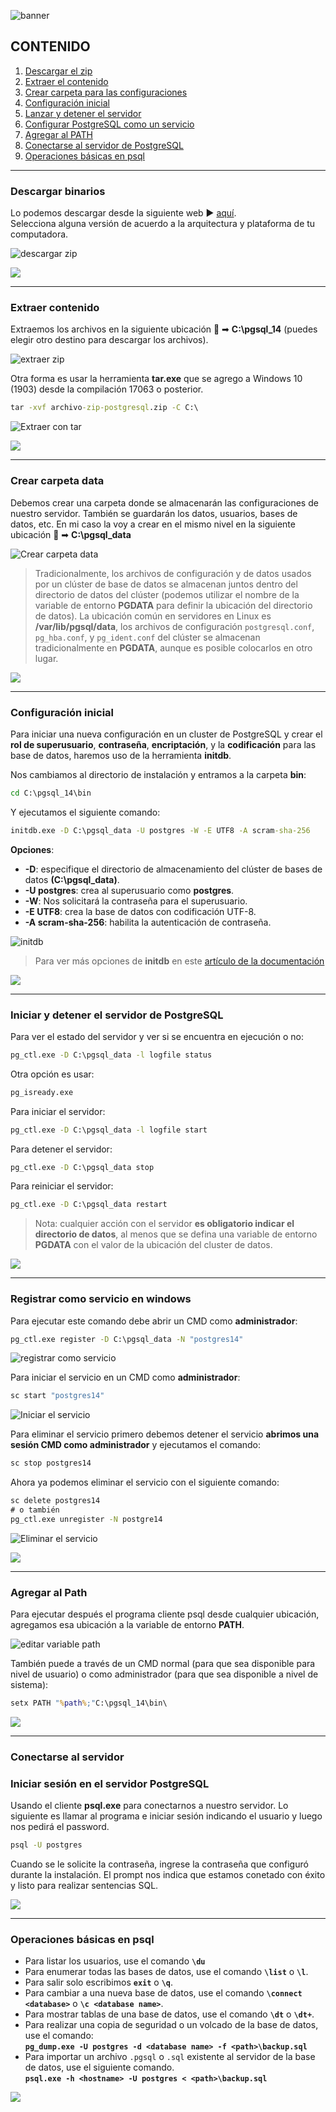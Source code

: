[comment]: <> (Author: Marco Contreras Herrera)
[comment]: <> (Email: enidev911@gmail.com)

![banner](./assets/banner.png)

<a name="top"></a>

## CONTENIDO

1. [Descargar el zip](#descargar-zip)
1. [Extraer el contenido](#extraer-archivos)
1. [Crear carpeta para las configuraciones](#crear-carpeta-data)
1. [Configuración inicial](#configuracion-inicial)
1. [Lanzar y detener el servidor](#run-stop-server)
1. [Configurar PostgreSQL como un servicio](#set-as-service)
1. [Agregar al PATH](#set-as-environ-var)
1. [Conectarse al servidor de PostgreSQL](#connect) 
1. [Operaciones básicas en psql](#operaciones-psql) 
 
---

<a name="descargar-zip"></a>
### Descargar binarios

Lo podemos descargar desde la siguiente web &#x25b6; [aquí](https://www.enterprisedb.com/download-postgresql-binaries).  
Selecciona alguna versión de acuerdo a la arquitectura y plataforma de tu computadora.

![descargar zip](./assets/download-page.png)

[![](https://img.shields.io/badge/regresar%20a%20contenido-%E2%86%A9-%232BAAEC?style=for-the-badge)](#top)

---

<a name="extraer-archivos"></a> 
### Extraer contenido

Extraemos los archivos en la siguiente ubicación &#x1f4c2; ➡ **C:\pgsql_14** (puedes elegir otro destino para descargar los archivos).


![extraer zip](./assets/extract_zip_01.png)


Otra forma es usar la herramienta **tar.exe** que se agrego a Windows 10 (1903) desde la compilación 17063 o posterior.  


```cmd
tar -xvf archivo-zip-postgresql.zip -C C:\
```
![Extraer con tar](https://raw.githubusercontent.com/EniDev911/assets/main/png/postgre/zip-install/tar-xvf.png)

[![](https://img.shields.io/badge/regresar%20a%20contenido-%E2%86%A9-%232BAAEC?style=for-the-badge)](#top)

---

<a name="crear-carpeta-data"></a> 
### Crear carpeta data

Debemos crear una carpeta donde se almacenarán las configuraciones de nuestro servidor. También se guardarán los datos, usuarios, bases de datos, etc. En mi caso la voy a crear en el mismo nivel en la siguiente ubicación &#x1f4c2; ➡ **C:\pgsql_data**

![Crear carpeta data](https://raw.githubusercontent.com/EniDev911/assets/main/png/postgre/zip-install/crear-carpeta-data.png)

> Tradicionalmente, los archivos de configuración y de datos usados por un clúster de base de datos se almacenan juntos dentro del directorio de datos del clúster (podemos utilizar el nombre de la variable de entorno  **PGDATA** para definir la ubicación del directorio de datos). La ubicación común en servidores en Linux es **/var/lib/pgsql/data**, los archivos de configuración `postgresql.conf`, `pg_hba.conf`, y `pg_ident.conf` del clúster se almacenan tradicionalmente en **PGDATA**, aunque es posible colocarlos en otro lugar.

[![](https://img.shields.io/badge/regresar%20a%20contenido-%E2%86%A9-%232BAAEC?style=for-the-badge&logo=readthedocs&logoColor=%23FAC173)](#top)

---

<a name="configuracion-inicial"></a>
### Configuración inicial

Para iniciar una nueva configuración en un cluster de PostgreSQL y crear el **rol de superusuario**, **contraseña**, **encriptación**, y la **codificación** para las base de datos, haremos uso de la herramienta **initdb**.  

Nos cambiamos al directorio de instalación y entramos a la carpeta **bin**:  

```bat
cd C:\pgsql_14\bin
``` 

Y ejecutamos el siguiente comando:

```cmd
initdb.exe -D C:\pgsql_data -U postgres -W -E UTF8 -A scram-sha-256
```
**Opciones**:

- **\-D**: especifique el directorio de almacenamiento del clúster de bases de datos **(C:\pgsql_data)**.
- **\-U postgres**: crea al superusuario como **postgres**.
- **\-W**: Nos solicitará la contraseña para el superusuario.
- **\-E UTF8**: crea la base de datos con codificación UTF-8.
- **\-A scram-sha-256**: habilita la autenticación de contraseña.  

![initdb](https://raw.githubusercontent.com/EniDev911/assets/main/png/postgre/zip-install/init_db.png)

> Para ver más opciones de **initdb** en este [artículo de la documentación](https://www.postgresql.org/docs/current/app-initdb.html) 

[![](https://img.shields.io/badge/regresar%20a%20contenido-%E2%86%A9-%232BAAEC?style=for-the-badge&logo=readthedocs&logoColor=%23FAC173)](#top)

---

<a name="run-stop-server"></a>
### Iniciar y detener el servidor de PostgreSQL

 
Para ver el estado del servidor y ver si se encuentra en ejecución o no:

```cmd
pg_ctl.exe -D C:\pgsql_data -l logfile status
```

Otra opción es usar:

```cmd
pg_isready.exe
```

Para iniciar el servidor:

```cmd
pg_ctl.exe -D C:\pgsql_data -l logfile start
```

Para detener el servidor:

```cmd
pg_ctl.exe -D C:\pgsql_data stop
```
Para reiniciar el servidor:

```cmd
pg_ctl.exe -D C:\pgsql_data restart
```
>Nota: cualquier acción con el servidor **es obligatorio indicar el directorio de datos**, al menos que se defina una variable de entorno **PGDATA** con el valor de la ubicación del cluster de datos.

[![](https://img.shields.io/badge/regresar%20a%20contenido-%E2%86%A9-%232BAAEC?style=for-the-badge&logo=readthedocs&logoColor=%23FAC173)](#top)

---

<a name="set-as-service"></a>
### Registrar como servicio en windows

Para ejecutar este comando debe abrir un CMD como **administrador**: 
```cmd
pg_ctl.exe register -D C:\pgsql_data -N "postgres14"
```

![registrar como servicio](https://raw.githubusercontent.com/EniDev911/assets/main/png/postgre/zip-install/register_as_service_01.png)

Para iniciar el servicio en un CMD como **administrador**:

```cmd
sc start "postgres14"
```

![Iniciar el servicio](https://raw.githubusercontent.com/EniDev911/assets/main/png/postgre/zip-install/start_service.png)


Para eliminar el servicio primero debemos detener el servicio **abrimos una sesión CMD como administrador** y ejecutamos el comando: 

```cmd
sc stop postgres14
```

Ahora ya podemos eliminar el servicio con el siguiente comando: 

```cmd
sc delete postgres14
# o también
pg_ctl.exe unregister -N postgre14
```

![Eliminar el servicio](https://raw.githubusercontent.com/EniDev911/assets/main/png/postgre/zip-install/delete_service.png)


[![](https://img.shields.io/badge/regresar%20a%20contenido-%E2%86%A9-%232BAAEC?style=for-the-badge&logo=readthedocs&logoColor=%23FAC173)](#top)

---

### <a name="set-as-environ-var"></a> Agregar al Path
    
Para ejecutar después el programa cliente psql desde cualquier ubicación, agregamos esa ubicación a la variable de entorno **PATH**.

![editar variable path](https://raw.githubusercontent.com/EniDev911/assets/main/png/postgre/zip-install/path_set.png)

También puede a través de un CMD normal (para que sea disponible para nivel de usuario) o como administrador (para que sea disponible a nivel de sistema): 

```cmd
setx PATH "%path%;"C:\pgsql_14\bin\
```

    
[![](https://img.shields.io/badge/regresar%20a%20contenido-%E2%86%A9-%232BAAEC?style=for-the-badge&logo=readthedocs&logoColor=%23FAC173)](#top)

---

<a name="connect"></a>
### Conectarse al servidor


### Iniciar sesión en el servidor PostgreSQL

Usando el cliente **psql.exe** para conectarnos a nuestro servidor. Lo siguiente es llamar al programa e iniciar sesión indicando el usuario y luego nos pedirá el password.  
```cmd
psql -U postgres
```

Cuando se le solicite la contraseña, ingrese la contraseña que configuró durante la instalación. El prompt nos indica que estamos conetado con éxito y listo para realizar sentencias SQL.  


[![](https://img.shields.io/badge/regresar%20a%20contenido-%E2%86%A9-%232BAAEC?style=for-the-badge&logo=readthedocs&logoColor=%23FAC173)](#top)

---

<a name="operaciones-psql"></a>
### Operaciones básicas en psql


- Para listar los usuarios, use el comando **`\du`**
- Para enumerar todas las bases de datos, use el comando **`\list`** o **`\l`**. 
- Para salir solo escribimos **`exit`** o **`\q`**.
- Para cambiar a una nueva base de datos, use el comando **`\connect <database>`** o **`\c <database name>`**. 
- Para mostrar tablas de una base de datos, use el comando **`\dt`** o **`\dt+`**.
- Para realizar una copia de seguridad o un volcado de la base de datos, use el comando:  
    **`pg_dump.exe -U postgres -d <database name> -f <path>\backup.sql`**
- Para importar un archivo `.pgsql` o `.sql` existente al servidor de la base de datos, use el siguiente comando.  
**`psql.exe -h <hostname> -U postgres < <path>\backup.sql`**

[![](https://img.shields.io/badge/regresar%20a%20contenido-%E2%86%A9-%232BAAEC?style=for-the-badge&logo=readthedocs&logoColor=%23FAC173)](#top)


